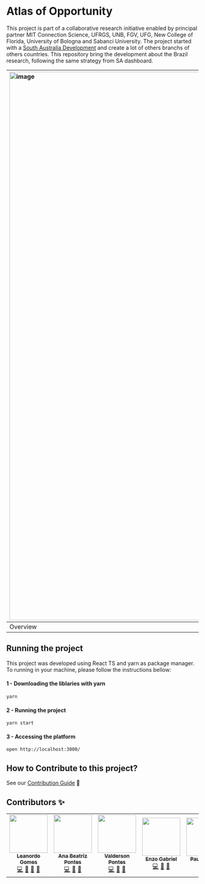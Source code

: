 # Atlas of Opportunity

This project is part of a collaborative research initiative enabled by principal partner MIT Connection Science, UFRGS, UNB, FGV, UFG, New College of Florida, University of Bologna and Sabanci University. The project started with a [South Australia Development](https://github.com/CxSci/SA-dashboard) and create a lot of others branchs of others countries. This repository bring the development about the Brazil research, following the same strategy from SA dashboard.

| <img width="1435" alt="image" src="https://user-images.githubusercontent.com/61520601/167049490-2ac21f6c-5152-406f-a589-b21321553aa0.png"> | <img width="1433" alt="image" src="https://user-images.githubusercontent.com/61520601/167049520-90e3297d-9959-4f59-97b7-482edf68dc16.png"> |
|:-|:-|
|Overview|Selected region|

## Running the project

This project was developed using React TS and yarn as package manager. To running in your machine, please follow the instructions bellow:

#### 1 - Downloading the liblaries with yarn

```
yarn
```

#### 2 - Running the project

```
yarn start
```

#### 3 - Accessing the platform

```
open http://localhost:3000/
```

## How to Contribute to this project?
See our [Contribution Guide](CONTRIBUTION.md) 🚀 


## Contributors ✨

<table>
  <tbody>
    <tr>
      <td align="center"><a href="https://www.github.com/leosilvagomes/"><img src="https://avatars.githubusercontent.com/u/61520601?v=4" width="100px;" alt=""/><br /><sub><b>Leanordo Gomes</b></sub></a><br /><a href="https://github.com/gpmc-lab-ufrgs/atlas/commits?author=LeoSilvaGomes" title="Code">💻</a> <a href="#ideas-LeoSilvaGomes" title="Ideas, Planning, & Feedback">🤔</a> <a href="https://github.com/gpmc-lab-ufrgs/atlas/commits?author=LeoSilvaGomes" title="Documentation">📖</a> <a href="https://github.com/gpmc-lab-ufrgs/atlas/pulls/assigned/LeoSilvaGomes" title="Reviewed Pull Requests">👀</a></td>
      <td align="center"><a href="https://www.github.com/AnaBeatrizPontes/"><img src="https://avatars.githubusercontent.com/u/47431053?v=4" width="100px;" alt=""/><br /><sub><b>Ana Beatriz Pontes</b></sub></a><br /><a href="https://github.com/gpmc-lab-ufrgs/atlas/commits?author=AnaBeatrizPontes" title="Code">💻</a> <a href="#ideas-AnaBeatrizPontes" title="Ideas, Planning, & Feedback">🤔</a>  <a href="https://github.com/gpmc-lab-ufrgs/atlas/pulls/assigned/AnaBeatrizPontes" title="Reviewed Pull Requests">👀</a></td>
      <td align="center"><a href="https://www.github.com/valdersonjr/"><img src="https://avatars.githubusercontent.com/u/65057466?v=4" width="100px;" alt=""/><br /><sub><b>Valderson Pontes</b></sub></a><br /><a href="https://github.com/gpmc-lab-ufrgs/atlas/commits?author=valdersonjr" title="Code">💻</a> <a href="#ideas-valdersonjr" title="Ideas, Planning, & Feedback">🤔</a> <a href="https://github.com/gpmc-lab-ufrgs/atlas/pulls/assigned/valdersonjr" title="Reviewed Pull Requests">👀</a></td>
      <td align="center"><a href="https://www.github.com/enzoggqs/"><img src="https://avatars.githubusercontent.com/u/38733364?v=4" width="100px;" alt=""/><br /><sub><b>Enzo Gabriel</b></sub></a><br /><a href="https://github.com/gpmc-lab-ufrgs/atlas/commits?author=enzoggqs" title="Code">💻</a> <a href="#ideas-enzoggqs" title="Ideas, Planning, & Feedback">🤔</a> <a href="https://github.com/gpmc-lab-ufrgs/atlas/pulls/assigned/enzoggqs" title="Reviewed Pull Requests">👀</a></td>
      <td align="center"><a href="https://www.github.com/twistershark/"><img src="https://avatars.githubusercontent.com/u/25483313?v=4" width="100px;" alt=""/><br /><sub><b>Paulo Victor</b></sub></a><br /><a href="https://github.com/gpmc-lab-ufrgs/atlas/commits?author=twistershark" title="Code">💻</a> <a href="https://github.com/gpmc-lab-ufrgs/atlas/pulls/assigned/twistershark" title="Reviewed Pull Requests">👀</a></td>
      <td align="center"><a href="https://www.github.com/micaellagouveia/"><img src="https://avatars.githubusercontent.com/u/48630408?v=4" width="100px;" alt=""/><br /><sub><b>Micaella Gouveia</b></sub></a><br /><a href="https://github.com/gpmc-lab-ufrgs/atlas/commits?author=micaellagouveia" title="Code">💻</a> <a href="https://github.com/gpmc-lab-ufrgs/atlas/commits?author=micaellagouveia" title="Documentation">📖</a> <a href="https://github.com/gpmc-lab-ufrgs/atlas/pulls/assigned/micaellagouveia" title="Reviewed Pull Requests">👀</a></td>
      <td align="center"><a href="https://www.github.com/Julio-eng/"><img src="https://avatars.githubusercontent.com/u/78378116?v=4" width="100px;" alt=""/><br /><sub><b>Júlio César</b></sub></a><br /><a href="https://github.com/gpmc-lab-ufrgs/atlas/commits?author=Julio-eng" title="Code">💻</a>  <a href="https://github.com/gpmc-lab-ufrgs/atlas/pulls/assigned/Julio-eng" title="Reviewed Pull Requests">👀</a></td>
    </tr>
  </tbody>
</table>
